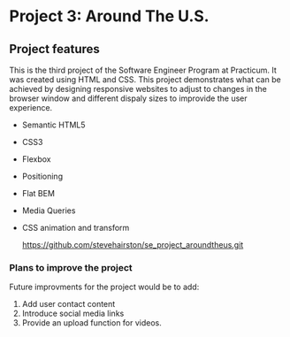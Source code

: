 # Project 3: Around The U.S.

## Project features
This is the third project of the Software Engineer Program at Practicum. It was created using HTML and CSS.
This project demonstrates what can be achieved by designing responsive websites to adjust to changes in the
browser window and different dispaly sizes to improvide the user experience.

- Semantic HTML5
- CSS3
- Flexbox
- Positioning
- Flat BEM
- Media Queries
- CSS animation and transform

  https://github.com/stevehairston/se_project_aroundtheus.git

### Plans to improve the project
Future improvments for the project would be to add:

1. Add user contact content
2. Introduce social media links
3. Provide an upload function for videos.
